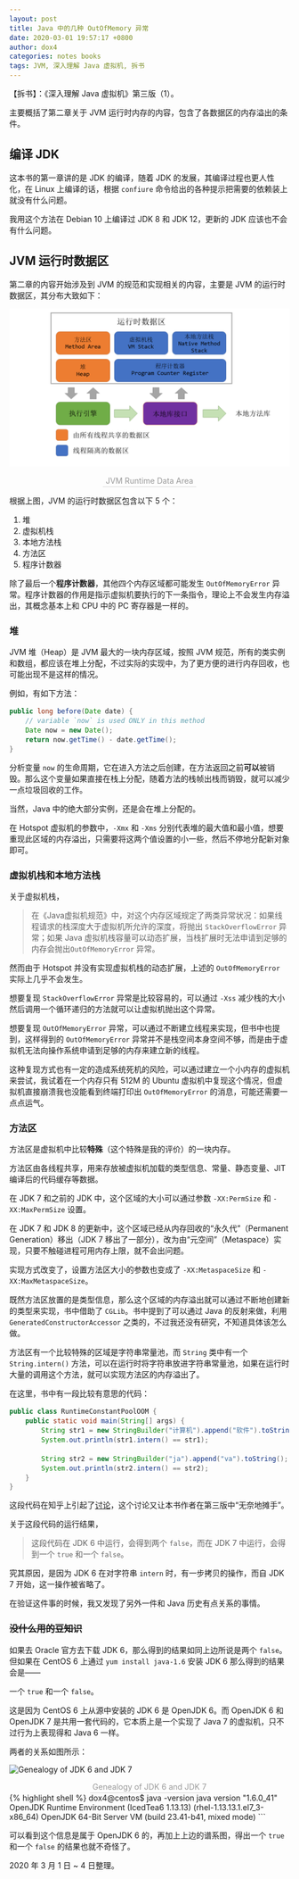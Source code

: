 ```yaml
---
layout: post
title: Java 中的几种 OutOfMemory 异常
date: 2020-03-01 19:57:17 +0800
author: dox4
categories: notes books
tags: JVM, 深入理解 Java 虚拟机, 拆书
---
```


【拆书】：《深入理解 Java 虚拟机》第三版（1）。

主要概括了第二章关于 JVM 运行时内存的内容，包含了各数据区的内存溢出的条件。

## 编译 JDK

这本书的第一章讲的是 JDK 的编译，随着 JDK 的发展，其编译过程也更人性化，在 Linux 上编译的话，根据 `confiure` 命令给出的各种提示把需要的依赖装上就没有什么问题。

我用这个方法在 Debian 10 上编译过 JDK 8 和 JDK 12，更新的 JDK 应该也不会有什么问题。

## JVM 运行时数据区

第二章的内容开始涉及到 JVM 的规范和实现相关的内容，主要是 JVM 的运行时数据区，其分布大致如下：

![JVM 运行时数据区](/assets/images/jvm-rutime-data-area.png)

<center><div class='image-tips'>JVM Runtime Data Area</div></center>

根据上图，JVM 的运行时数据区包含以下 5 个：

1. 堆
2. 虚拟机栈
3. 本地方法栈
4. 方法区
5. 程序计数器

除了最后一个**程序计数器**，其他四个内存区域都可能发生 `OutOfMemoryError` 异常。程序计数器的作用是指示虚拟机要执行的下一条指令，理论上不会发生内存溢出，其概念基本上和 CPU 中的 PC 寄存器是一样的。

### 堆

JVM 堆（Heap）是 JVM 最大的一块内存区域，按照 JVM 规范，所有的类实例和数组，都应该在堆上分配，不过实际的实现中，为了更方便的进行内存回收，也可能出现不是这样的情况。

例如，有如下方法：

```Java
public long before(Date date) {
    // variable `now` is used ONLY in this method
    Date now = new Date();
    return now.getTime() - date.getTime();
}
```

分析变量 `now` 的生命周期，它在进入方法之后创建，在方法返回之前**可以**被销毁。那么这个变量如果直接在栈上分配，随着方法的栈帧出栈而销毁，就可以减少一点垃圾回收的工作。

当然，Java 中的绝大部分实例，还是会在堆上分配的。

在 Hotspot 虚拟机的参数中，`-Xmx` 和 `-Xms` 分别代表堆的最大值和最小值，想要重现此区域的内存溢出，只需要将这两个值设置的小一些，然后不停地分配新对象即可。

### 虚拟机栈和本地方法栈

关于虚拟机栈，

> 在《Java虚拟机规范》中，对这个内存区域规定了两类异常状况：如果线程请求的栈深度大于虚拟机所允许的深度，将抛出 `StackOverflowError` 异常；如果 Java 虚拟机栈容量可以动态扩展，当栈扩展时无法申请到足够的内存会抛出`OutOfMemoryError` 异常。

然而由于 Hotspot 并没有实现虚拟机栈的动态扩展，上述的 `OutOfMemoryError` 实际上几乎不会发生。

想要复现 `StackOverflowError` 异常是比较容易的，可以通过 `-Xss` 减少栈的大小然后调用一个循环递归的方法就可以让虚拟机抛出这个异常。

想要复现 `OutOfMemoryError` 异常，可以通过不断建立线程来实现，但书中也提到，这样得到的 `OutOfMemoryError` 异常并不是栈空间本身空间不够，而是由于虚拟机无法向操作系统申请到足够的内存来建立新的线程。

这种复现方式也有一定的造成系统死机的风险，可以通过建立一个小内存的虚拟机来尝试，我试着在一个内存只有 512M 的 Ubuntu 虚拟机中复现这个情况，但虚拟机直接崩溃我也没能看到终端打印出 `OutOfMemoryError` 的消息，可能还需要一点点运气。

### 方法区

方法区是虚拟机中比较**特殊**（这个特殊是我的评价）的一块内存。

方法区由各线程共享，用来存放被虚拟机加载的类型信息、常量、静态变量、JIT 编译后的代码缓存等数据。

在 JDK 7 和之前的 JDK 中，这个区域的大小可以通过参数 `-XX:PermSize` 和 `-XX:MaxPermSize` 设置。

在 JDK 7 和 JDK 8 的更新中，这个区域已经从内存回收的“永久代”（Permanent Generation）移出（JDK 7 移出了一部分），改为由“元空间”（Metaspace）实现，只要不触碰进程可用内存上限，就不会出问题。

实现方式改变了，设置方法区大小的参数也变成了 `-XX:MetaspaceSize` 和 `-XX:MaxMetaspaceSize`。

既然方法区放置的是类型信息，那么这个区域的内存溢出就可以通过不断地创建新的类型来实现，书中借助了 `CGLib`。书中提到了可以通过 Java 的反射来做，利用 `GeneratedConstructorAccessor` 之类的，不过我还没有研究，不知道具体该怎么做。

方法区有一个比较特殊的区域是字符串常量池，而 `String` 类中有一个 `String.intern()` 方法，可以在运行时将字符串放进字符串常量池，如果在运行时大量的调用这个方法，就可以实现方法区的内存溢出了。

在这里，书中有一段比较有意思的代码：

```Java
public class RuntimeConstantPoolOOM {
    public static void main(String[] args) {
        String str1 = new StringBuilder("计算机").append("软件").toString();
        System.out.println(str1.intern() == str1);

        String str2 = new StringBuilder("ja").append("va").toString();
        System.out.println(str2.intern() == str2);
    }
}
```

这段代码在知乎上引起了[讨论](https://www.zhihu.com/question/51102308)，这个讨论又让本书作者在第三版中“无奈地摊手”。

关于这段代码的运行结果，
> 这段代码在 JDK 6 中运行，会得到两个 `false`，而在 JDK 7 中运行，会得到一个 `true` 和一个 `false`。

究其原因，是因为 JDK 6 在对字符串 `intern` 时，有一步拷贝的操作，而自 JDK 7 开始，这一操作被省略了。

在验证这件事的时候，我又发现了另外一件和 Java 历史有点关系的事情。

### ~~没什么用的豆知识~~

如果去 Oracle 官方去下载 JDK 6，那么得到的结果如同上边所说是两个 `false`。但如果在 CentOS 6 上通过 `yum install java-1.6` 安装 JDK 6 那么得到的结果会是——

一个 `true` 和一个 `false`。

这是因为 CentOS 6 上从源中安装的 JDK 6 是 OpenJDK 6。而 OpenJDK 6 和 OpenJDK 7 是共用一套代码的，它本质上是一个实现了 Java 7 的虚拟机，只不过行为上表现得和 Java 6 一样。

两者的关系如图所示：


![Genealogy of JDK 6 and JDK 7](https://openjdk.java.net/projects/jdk6/images/OpenJDK6-genealogy.png)

<center><div class='image-tips'>Genealogy of JDK 6 and JDK 7</div></center>
{% highlight shell %}
dox4@centos$ java -version
java version "1.6.0_41"
OpenJDK Runtime Environment (IcedTea6 1.13.13) (rhel-1.13.13.1.el7_3-x86_64)
OpenJDK 64-Bit Server VM (build 23.41-b41, mixed mode)
```

可以看到这个信息是属于 OpenJDK 6 的，再加上上边的谱系图，得出一个 `true` 和一个 `false` 的结果也就不奇怪了。

2020 年 3 月 1 日 ~ 4 日整理。

<style>
.image-tips {
  text-align: center;
  border-bottom: 1px solid #d9d9d9;
  display: inline-block;
  color: #999;
  padding-left: 5px;
  padding-right: 5px;
  padding-bottom: 2px;
}
</style>
